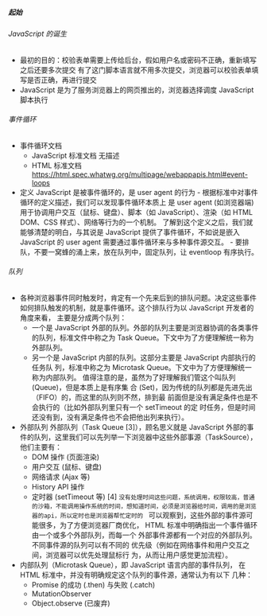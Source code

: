 ##### 起始

###### JavaScript 的诞生

- 最初的目的：校验表单需要上传给后台，假如用户名或密码不正确，重新填写之后还要多次提交
  有了这门脚本语言就不用多次提交，浏览器可以校验表单填写是否正确，再进行提交
- JavaScript 是为了服务浏览器上的⽹⻚推出的，浏览器选择调度 JavaScript 脚本执⾏

###### 事件循环

- 事件循环文档
  - JavaScript 标准文档 无描述
  - HTML 标准文档 https://html.spec.whatwg.org/multipage/webappapis.html#event-loops
- 定义 JavaScript 是被事件循环的，是 user agent 的行为 - 根据标准中对事件循环的定义描述，我们可以发现事件循环本质上
  是 user agent (如浏览器端) ⽤于协调⽤户交互（⿏标、键盘）、脚本（如 JavaScript）、渲染（如 HTML DOM、CSS 样式）、⽹络等⾏为的⼀个机制。
  了解到这个定义之后，我们就能够清楚的明⽩，与其说是 JavaScript 提供了事件循环，不如说是嵌⼊ JavaScript 的 user
  agent 需要通过事件循环来与多种事件源交互。 - 要排队，不要一窝蜂的涌上来，放在队列中，固定队列，让 eventloop 有序执行。

###### 队列

- 各种浏览器事件同时触发时，肯定有⼀个先来后到的排队问题。决定这些事件如何排队触发的机制，就是事件循环。这个排队⾏为以 JavaScript 开发者的⻆度来看，
  主要是分成两个队列：
  - ⼀个是 JavaScript 外部的队列。外部的队列主要是浏览器协调的各类事件的队列，标准⽂件中称之为 Task Queue。下⽂中为了⽅便理解统⼀称为外部队列。
  - 另⼀个是 JavaScript 内部的队列。这部分主要是 JavaScript 内部执⾏的任务队
    列，标准中称之为 Microtask Queue。下⽂中为了⽅便理解统⼀称为内部队列。
    值得注意的是，虽然为了好理解我们管这个叫队列 (Queue)，但是本质上是有序集
    合 (Set)，因为传统的队列都是先进先出（FIFO）的，⽽这⾥的队列则不然，排到最
    前⾯但是没有满⾜条件也是不会执⾏的（⽐如外部队列⾥只有⼀个 setTimeout 的定
    时任务，但是时间还没有到，没有满⾜条件也不会把他出列来执⾏）。
- 外部队列
  外部队列（Task Queue [3]），顾名思义就是 JavaScript 外部的事件的队列，这⾥我们可以先列举⼀下浏览器中这些外部事源（TaskSource），他们主要有：
  - DOM 操作 (⻚⾯渲染)
  - ⽤户交互 (⿏标、键盘)
  - ⽹络请求 (Ajax 等)
  - History API 操作
  - 定时器 (setTimeout 等) [4]
    `没有处理时间这些问题，系统调用，权限较高，普通的沙箱，不能调用操作系统的时间，想知道时间，必须是浏览器给时间，调用的是浏览器的api，所以定时也是浏览器帮忙定时的 `
    可以观察到，这些外部的事件源可能很多，为了⽅便浏览器⼚商优化，
    HTML 标准中明确指出⼀个事件循环由⼀个或多个外部队列，⽽每⼀个
    外部事件源都有⼀个对应的外部队列。不同事件源的队列可以有不同的
    优先级（例如在⽹络事件和⽤户交互之间，浏览器可以优先处理⿏标⾏
    为，从⽽让⽤户感觉更加流程）。
- 内部队列（Microtask Queue），即 JavaScript 语⾔内部的事件队列，
  在 HTML 标准中，并没有明确规定这个队列的事件源，通常认为有以下
  ⼏种：
  - Promise 的成功 (.then) 与失败 (.catch)
  - MutationObserver
  - Object.observe (已废弃)
